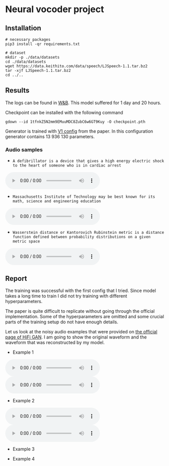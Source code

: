 # Neural vocoder project

## Installation

```shell script
# necessary packages
pip3 install -qr requirements.txt

# dataset
mkdir -p ./data/datasets
cd ./data/datasets
wget https://data.keithito.com/data/speech/LJSpeech-1.1.tar.bz2
tar -xjf LJSpeech-1.1.tar.bz2
cd ../..
```

## Results

The logs can be found in [W&B](https://wandb.ai/ngtvx/hw_vocoder/runs/1yurli92/overview?workspace=user-ngtvx). This model suffered for 1 day and 20 hours.

Checkpoint can be installed with the following command
```shell script
gdown --id 1tfnkZ5N2mm9EMuuMDC8ZubC6w6GT9Kuy -O checkpoint.pth
```

Generator is trained with [V1 config](./nv_hw/configs/config.json) from the paper. In this configuration generator contains 13 936 130 parameters.

### Audio samples
* `A defibrillator is a device that gives a high energy electric shock to the heart of someone who is in cardiac arrest`

![Reconstructed audio](./audio_examples/generated_audio_1.wav)

* `Massachusetts Institute of Technology may be best known for its math, science and engineering education`

![Reconstructed audio](./audio_examples/generated_audio_2.wav)

* `Wasserstein distance or Kantorovich Rubinstein metric is a distance function defined between probability distributions on a given metric space`

![Reconstructed audio](./audio_examples/generated_audio_3.wav)

## Report

The training was successful with the first config that I tried. Since model takes a long time to train I did not try training with different hyperparameters.

The paper is quite difficult to replicate without going through the official implementation. Some of the hyperparameters are omitted and some crucial parts of the training setup do not have enough details.

Let us look at the noisy audio examples that were provided on [the official page of HiFi GAN](https://daps.cs.princeton.edu/projects/HiFi-GAN). I am going to show the original waveform and the waveform that was reconstructed by my model.

* Example 1

![Original audio](./audio_examples/noisy/f10_Reverb_00-10.wav)
![Reconstructed audio](./audio_examples/noisy/generated_f10_Reverb_00-10.wav)

* Example 2

![Original audio](./audio_examples/noisy/f10_Reverb_00-25.wav)
![Reconstructed audio](./audio_examples/noisy/generated_f10_Reverb_00-25.wav)

* Example 3

* Example 4


